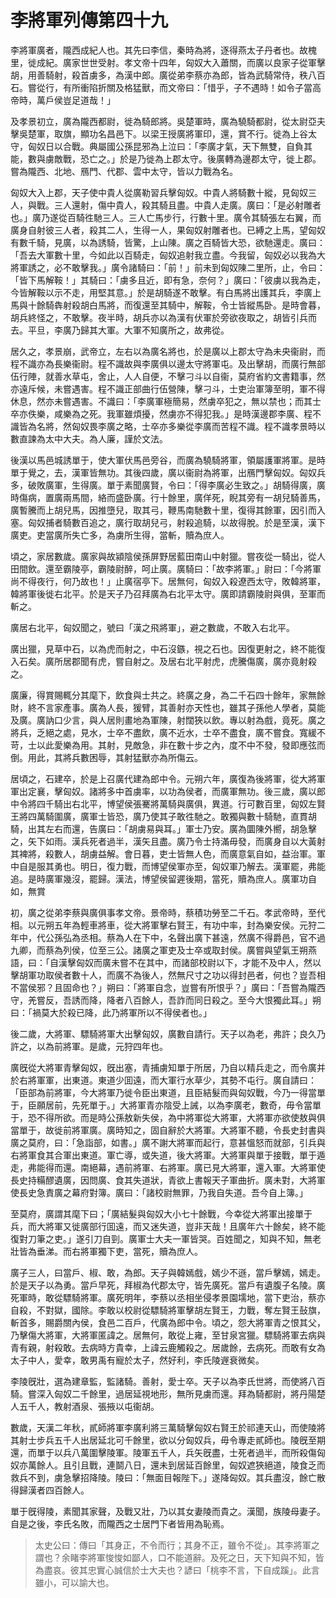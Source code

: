 # 李將軍列傳第四十九

李將軍廣者，隴西成紀人也。其先曰李信，秦時為將，逐得燕太子丹者也。故槐里，徙成紀。廣家世世受射。孝文帝十四年，匈奴大入蕭關，而廣以良家子從軍擊胡，用善騎射，殺首虜多，為漢中郎。廣從弟李蔡亦為郎，皆為武騎常侍，秩八百石。嘗從行，有所衝陷折關及格猛獸，而文帝曰：「惜乎，子不遇時！如令子當高帝時，萬戶侯豈足道哉！」

及孝景初立，廣為隴西都尉，徙為騎郎將。吳楚軍時，廣為驍騎都尉，從太尉亞夫擊吳楚軍，取旗，顯功名昌邑下。以梁王授廣將軍印，還，賞不行。徙為上谷太守，匈奴日以合戰。典屬國公孫昆邪為上泣曰：「李廣才氣，天下無雙，自負其能，數與虜敵戰，恐亡之。」於是乃徙為上郡太守。後廣轉為邊郡太守，徙上郡。嘗為隴西、北地、鴈門、代郡、雲中太守，皆以力戰為名。

匈奴大入上郡，天子使中貴人從廣勒習兵擊匈奴。中貴人將騎數十縱，見匈奴三人，與戰。三人還射，傷中貴人，殺其騎且盡。中貴人走廣。廣曰：「是必射雕者也。」廣乃遂從百騎徃馳三人。三人亡馬步行，行數十里。廣令其騎張左右翼，而廣身自射彼三人者，殺其二人，生得一人，果匈奴射雕者也。已縛之上馬，望匈奴有數千騎，見廣，以為誘騎，皆驚，上山陳。廣之百騎皆大恐，欲馳還走。廣曰：「吾去大軍數十里，今如此以百騎走，匈奴追射我立盡。今我留，匈奴必以我為大將軍誘之，必不敢擊我。」廣令諸騎曰：「前！」前未到匈奴陳二里所，止，令曰：「皆下馬解鞍！」其騎曰：「虜多且近，即有急，奈何？」廣曰：「彼虜以我為走，今皆解鞍以示不走，用堅其意。」於是胡騎遂不敢擊。有白馬將出護其兵，李廣上馬與十餘騎犇射殺胡白馬將，而復還至其騎中，解鞍，令士皆縱馬卧。是時會暮，胡兵終怪之，不敢擊。夜半時，胡兵亦以為漢有伏軍於旁欲夜取之，胡皆引兵而去。平旦，李廣乃歸其大軍。大軍不知廣所之，故弗從。

居久之，孝景崩，武帝立，左右以為廣名將也，於是廣以上郡太守為未央衞尉，而程不識亦為長樂衞尉。程不識故與李廣俱以邊太守將軍屯。及出擊胡，而廣行無部伍行陣，就善水草屯，舍止，人人自便，不擊刁斗以自衞，莫府省約文書籍事，然亦遠斥候，未嘗遇害。程不識正部曲行伍營陳，擊刁斗，士吏治軍簿至明，軍不得休息，然亦未嘗遇害。不識曰：「李廣軍極簡易，然虜卒犯之，無以禁也；而其士卒亦佚樂，咸樂為之死。我軍雖煩擾，然虜亦不得犯我。」是時漢邊郡李廣、程不識皆為名將，然匈奴畏李廣之略，士卒亦多樂從李廣而苦程不識。程不識孝景時以數直諫為太中大夫。為人廉，謹於文法。

後漢以馬邑城誘單于，使大軍伏馬邑旁谷，而廣為驍騎將軍，領屬護軍將軍。是時單于覺之，去，漢軍皆無功。其後四歲，廣以衞尉為將軍，出鴈門擊匈奴。匈奴兵多，破敗廣軍，生得廣。單于素聞廣賢，令曰：「得李廣必生致之。」胡騎得廣，廣時傷病，置廣兩馬間，絡而盛卧廣。行十餘里，廣佯死，睨其旁有一胡兒騎善馬，廣暫騰而上胡兒馬，因推墮兒，取其弓，鞭馬南馳數十里，復得其餘軍，因引而入塞。匈奴捕者騎數百追之，廣行取胡兒弓，射殺追騎，以故得脫。於是至漢，漢下廣吏。吏當廣所失亡多，為虜所生得，當斬，贖為庶人。

頃之，家居數歲。廣家與故潁陰侯孫屏野居藍田南山中射獵。嘗夜從一騎出，從人田間飲。還至霸陵亭，霸陵尉醉，呵止廣。廣騎曰：「故李將軍。」尉曰：「今將軍尚不得夜行，何乃故也！」止廣宿亭下。居無何，匈奴入殺遼西太守，敗韓將軍，韓將軍後徙右北平。於是天子乃召拜廣為右北平太守。廣即請霸陵尉與俱，至軍而斬之。

廣居右北平，匈奴聞之，號曰「漢之飛將軍」，避之數歲，不敢入右北平。

廣出獵，見草中石，以為虎而射之，中石沒鏃，視之石也。因復更射之，終不能復入石矣。廣所居郡聞有虎，嘗自射之。及居右北平射虎，虎騰傷廣，廣亦竟射殺之。

廣廉，得賞賜輒分其麾下，飲食與士共之。終廣之身，為二千石四十餘年，家無餘財，終不言家產事。廣為人長，猨臂，其善射亦天性也，雖其子孫他人學者，莫能及廣。廣訥口少言，與人居則畫地為軍陳，射闊狹以飲。專以射為戲，竟死。廣之將兵，乏絕之處，見水，士卒不盡飲，廣不近水，士卒不盡食，廣不嘗食。寬緩不苛，士以此愛樂為用。其射，見敵急，非在數十步之內，度不中不發，發即應弦而倒。用此，其將兵數困辱，其射猛獸亦為所傷云。

居頃之，石建卒，於是上召廣代建為郎中令。元朔六年，廣復為後將軍，從大將軍軍出定襄，擊匈奴。諸將多中首虜率，以功為侯者，而廣軍無功。後三歲，廣以郎中令將四千騎出右北平，博望侯張騫將萬騎與廣俱，異道。行可數百里，匈奴左賢王將四萬騎圍廣，廣軍士皆恐，廣乃使其子敢徃馳之。敢獨與數十騎馳，直貫胡騎，出其左右而還，告廣曰：「胡虜易與耳。」軍士乃安。廣為圜陳外嚮，胡急擊之，矢下如雨。漢兵死者過半，漢矢且盡。廣乃令士持滿毋發，而廣身自以大黃射其裨將，殺數人，胡虜益解。會日暮，吏士皆無人色，而廣意氣自如，益治軍。軍中自是服其勇也。明日，復力戰，而博望侯軍亦至，匈奴軍乃解去。漢軍罷，弗能追。是時廣軍幾沒，罷歸。漢法，博望侯留遲後期，當死，贖為庶人。廣軍功自如，無賞

初，廣之從弟李蔡與廣俱事孝文帝。景帝時，蔡積功勞至二千石。孝武帝時，至代相。以元朔五年為輕車將車，從大將軍擊右賢王，有功中率，封為樂安侯。元狩二年中，代公孫弘為丞相。蔡為人在下中，名聲出廣下甚遠，然廣不得爵邑，官不過九卿，而蔡為列侯，位至三公。諸廣之軍吏及士卒或取封侯。廣嘗與望氣王朔燕語，曰：「自漢擊匈奴而廣未嘗不在其中，而諸部校尉以下，才能不及中人，然以擊胡軍功取侯者數十人，而廣不為後人，然無尺寸之功以得封邑者，何也？豈吾相不當侯邪？且固命也？」朔曰：「將軍自念，豈嘗有所恨乎？」廣曰：「吾嘗為隴西守，羌嘗反，吾誘而降，降者八百餘人，吾詐而同日殺之。至今大恨獨此耳。」朔曰：「禍莫大於殺已降，此乃將軍所以不得侯者也。」

後二歲，大將軍、驃騎將軍大出擊匈奴，廣數自請行。天子以為老，弗許；良久乃許之，以為前將軍。是歲，元狩四年也。

廣旣從大將軍青擊匈奴，旣出塞，青捕虜知單于所居，乃自以精兵走之，而令廣并於右將軍軍，出東道。東道少囬遠，而大軍行水草少，其勢不屯行。廣自請曰：「臣部為前將軍，今大將軍乃徙令臣出東道，且臣結髮而與匈奴戰，今乃一得當單于，臣願居前，先死單于。」大將軍青亦陰受上誡，以為李廣老，數奇，毋令當單于，恐不得所欲。而是時公孫敖新失侯，為中將軍從大將軍，大將軍亦欲使敖與俱當單于，故徙前將軍廣。廣時知之，固自辭於大將軍。大將軍不聽，令長史封書與廣之莫府，曰：「急詣部，如書。」廣不謝大將軍而起行，意甚慍怒而就部，引兵與右將軍食其合軍出東道。軍亡導，或失道，後大將軍。大將軍與單于接戰，單于遁走，弗能得而還。南絕幕，遇前將軍、右將軍。廣已見大將軍，還入軍。大將軍使長史持糒醪遺廣，因問廣、食其失道狀，青欲上書報天子軍曲折。廣未對，大將軍使長史急責廣之幕府對簿。廣曰：「諸校尉無罪，乃我自失道。吾今自上簿。」

至莫府，廣謂其麾下曰；「廣結髮與匈奴大小七十餘戰，今幸從大將軍出接單于兵，而大將軍又徙廣部行囬遠，而又迷失道，豈非天哉！且廣年六十餘矣，終不能復對刀筆之吏。」遂引刀自剄。廣軍士大夫一軍皆哭。百姓聞之，知與不知，無老壯皆為垂涕。而右將軍獨下吏，當死，贖為庶人。

廣子三人，曰當戶、椒、敢，為郎。天子與韓嫣戲，嫣少不遜，當戶擊嫣，嫣走。於是天子以為勇。當戶早死，拜椒為代郡太守，皆先廣死。當戶有遺腹子名陵。廣死軍時，敢從驃騎將軍。廣死明年，李蔡以丞相坐侵孝景園壖地，當下吏治，蔡亦自殺，不對獄，國除。李敢以校尉從驃騎將軍擊胡左賢王，力戰，奪左賢王鼔旗，斬首多，賜爵關內侯，食邑二百戶，代廣為郎中令。頃之，怨大將軍青之恨其父，乃擊傷大將軍，大將軍匿諱之。居無何，敢從上雍，至甘泉宮獵。驃騎將軍去病與青有親，射殺敢。去病時方貴幸，上諱云鹿觸殺之。居歲餘，去病死。而敢有女為太子中人，愛幸，敢男禹有寵於太子，然好利，李氏陵遟衰微矣。

李陵旣壯，選為建章監，監諸騎。善射，愛士卒。天子以為李氏世將，而使將八百騎。嘗深入匈奴二千餘里，過居延視地形，無所見虜而還。拜為騎都尉，將丹陽楚人五千人，教射酒泉、張掖以屯衞胡。

數歲，天漢二年秋，貳師將軍李廣利將三萬騎擊匈奴右賢王於祁連天山，而使陵將其射士步兵五千人出居延北可千餘里，欲以分匈奴兵，毋令專走貳師也。陵旣至期還，而單于以兵八萬圍擊陵軍。陵軍五千人，兵矢旣盡，士死者過半，而所殺傷匈奴亦萬餘人。且引且戰，連鬬八日，還未到居延百餘里，匈奴遮狹絕道，陵食乏而救兵不到，虜急擊招降陵。陵曰：「無面目報陛下。」遂降匈奴。其兵盡沒，餘亡散得歸漢者四百餘人。

單于旣得陵，素聞其家聲，及戰又壯，乃以其女妻陵而貴之。漢聞，族陵母妻子。自是之後，李氏名敗，而隴西之士居門下者皆用為恥焉。



> 太史公曰：傳曰「其身正，不令而行；其身不正，雖令不從」。其李將軍之謂也？余睹李將軍悛悛如鄙人，口不能道辭。及死之日，天下知與不知，皆為盡哀。彼其忠實心誠信於士大夫也？諺曰「桃李不言，下自成蹊」。此言雖小，可以諭大也。
